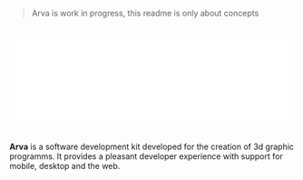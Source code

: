 > Arva is work in progress, this readme is only about concepts
# ![arva_title_small](.github/images/arva_title.png)

**Arva** is a software development kit developed for the creation of 3d graphic programms. It provides a pleasant developer experience with support for mobile, desktop and the web.